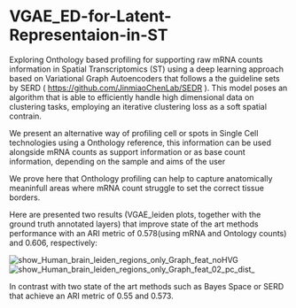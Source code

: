 # VGAE_ED-for-Latent-Representaion-in-ST
Exploring Onthology based profiling for supporting raw mRNA counts information in Spatial Transcriptomics (ST) using a deep learning approach based on Variational Graph Autoencoders that follows a the guideline sets by SERD ( https://github.com/JinmiaoChenLab/SEDR ). This model poses an algorithm that is able to efficiently handle high dimensional data on clustering tasks, employing an iterative clustering loss as a soft spatial contrain. 

We present an alternative way of profiling cell or spots in Single Cell technologies using a Onthology reference, this information can be used alongside mRNA counts as support information or as base count information, depending on the sample and aims of the user 

We prove here that Onthology profiling can help to capture anatomically meaninfull areas where mRNA count struggle to set the correct tissue borders.

Here are presented two results (VGAE_leiden plots, together with the ground truth annotated layers) that improve state of the art methods performance with an ARI metric of 0.578(using mRNA and Ontology counts) and 0.606, respectively:


![show_Human_brain_leiden_regions_only_Graph_feat_noHVG](https://user-images.githubusercontent.com/56892292/134486112-9723f58a-7507-4f44-8753-7a2eb61040a9.png)
![show_Human_brain_leiden_regions_only_Graph_feat_02_pc_dist_](https://user-images.githubusercontent.com/56892292/136046622-21c32247-3641-4288-abec-a829716d8bf5.png)

In contrast with two state of the art methods such as Bayes Space or SERD that achieve an ARI metric of 0.55 and 0.573.

